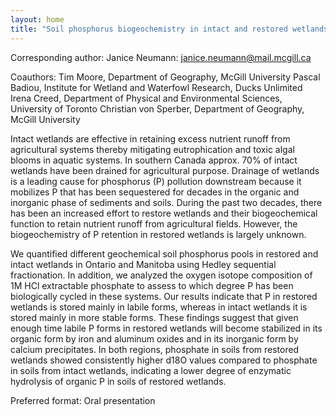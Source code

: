 ```yaml
---
layout: home
title: "Soil phosphorus biogeochemistry in intact and restored wetlands of Ontario and Manitoba"
---
```



Corresponding author: Janice Neumann: janice.neumann@mail.mcgill.ca

Coauthors: Tim Moore, Department of Geography, McGill University
 Pascal Badiou, Institute for Wetland and Waterfowl Research, Ducks Unlimited
 Irena Creed, Department of Physical and Environmental Sciences, University of Toronto
 Christian von Sperber, Department of Geography, McGill University 

Intact wetlands are effective in retaining excess nutrient runoff from agricultural systems thereby mitigating eutrophication and toxic algal blooms in aquatic systems. In southern Canada approx. 70% of intact wetlands have been drained for agricultural purpose. Drainage of wetlands is a leading cause for phosphorus (P) pollution downstream because it mobilizes P that has been sequestered for decades in the organic and inorganic phase of sediments and soils. During the past two decades, there has been an increased effort to restore wetlands and their biogeochemical function to retain nutrient runoff from agricultural fields. However, the biogeochemistry of P retention in restored wetlands is largely unknown. 
 
 We quantified different geochemical soil phosphorus pools in restored and intact wetlands in Ontario and Manitoba using Hedley sequential fractionation. In addition, we analyzed the oxygen isotope composition of 1M HCl extractable phosphate to assess to which degree P has been biologically cycled in these systems. Our results indicate that P in restored wetlands is stored mainly in labile forms, whereas in intact wetlands it is stored mainly in more stable forms. These findings suggest that given enough time labile P forms in restored wetlands will become stabilized in its organic form by iron and aluminum oxides and in its inorganic form by calcium precipitates. In both regions, phosphate in soils from restored wetlands showed consistently higher d18O values compared to phosphate in soils from intact wetlands, indicating a lower degree of enzymatic hydrolysis of organic P in soils of restored wetlands.

Preferred format: Oral presentation
